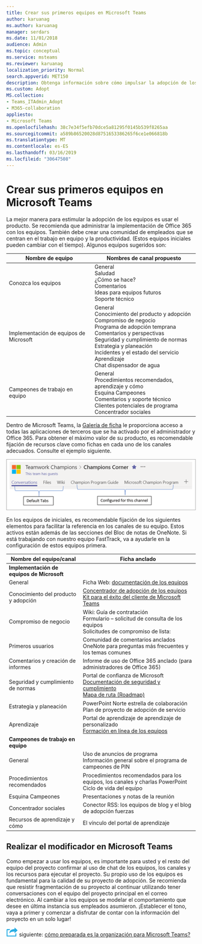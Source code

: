 ```yaml
---
title: Crear sus primeros equipos en Microsoft Teams
author: karuanag
ms.author: karuanag
manager: serdars
ms.date: 11/01/2018
audience: Admin
ms.topic: conceptual
ms.service: msteams
ms.reviewer: karuanag
localization_priority: Normal
search.appverid: MET150
description: Obtenga información sobre cómo impulsar la adopción de los equipos mediante el uso del producto.
ms.custom: Adopt
MS.collection:
- Teams_ITAdmin_Adopt
- M365-collaboration
appliesto:
- Microsoft Teams
ms.openlocfilehash: 38c7e34f5efb70dce5a81295f0145b539f8265aa
ms.sourcegitcommit: a589b86520028d8751653386265f6ce1e066818b
ms.translationtype: MT
ms.contentlocale: es-ES
ms.lasthandoff: 03/16/2019
ms.locfileid: "30647508"
---
```

# <a name="create-your-first-teams-in-microsoft-teams"></a>Crear sus primeros equipos en Microsoft Teams

La mejor manera para estimular la adopción de los equipos es usar el producto. Se recomienda que administrar la implementación de Office 365 con los equipos. También debe crear una comunidad de empleados que se centran en el trabajo en equipo y la productividad. (Estos equipos iniciales pueden cambiar con el tiempo). Algunos equipos sugeridos son:

| Nombre de equipo | Nombres de canal propuesto |
| --------- | ---------------------- |
| Conozca los equipos | General</br> Saludad</br> ¿Cómo se hace?</br>Comentarios </br> Ideas para equipos futuros </br> Soporte técnico |
| Implementación de equipos de Microsoft | General <br/> Conocimiento del producto y adopción <br/> Compromiso de negocio <br/> Programa de adopción temprana <br/> Comentarios y perspectivas <br/> Seguridad y cumplimiento de normas <br/> Estrategia y planeación <br/> Incidentes y el estado del servicio <br/> Aprendizaje <br/> Chat dispensador de agua |
| Campeones de trabajo en equipo | General <br/> Procedimientos recomendados, aprendizaje y cómo <br/> Esquina Campeones <br/> Comentarios y soporte técnico <br/> Clientes potenciales de programa <br/> Concentrador sociales |

Dentro de Microsoft Teams, la [Galería de ficha](https://docs.microsoft.com/en-us/microsoftteams/platform/concepts/tabs/tabs-overview) le proporciona acceso a todas las aplicaciones de terceros que se ha activado por el administrador y Office 365. Para obtener el máximo valor de su producto, es recomendable fijación de recursos clave como fichas en cada uno de los canales adecuados. Consulte el ejemplo siguiente.

![Predeterminada y las fichas personalizadas](media/teams-adoption-tab-example.png)

En los equipos de iniciales, es recomendable fijación de los siguientes elementos para facilitar la referencia en los canales de su equipo. Estos activos están además de las secciones del Bloc de notas de OneNote. Si está trabajando con nuestro equipo FastTrack, va a ayudarle en la configuración de estos equipos primera. 

|Nombre del equipo/canal | Ficha anclado |
|----------------- | ---------- |
| **Implementación de equipos de Microsoft** ||
| General | Ficha Web: [documentación de los equipos](https://aka.ms/SuccessWithTeams) |
| Conocimiento del producto y adopción | [Concentrador de adopción de los equipos](https://aka.ms/DriveTeamsAdoption)<br/>[Kit para el éxito del cliente de Microsoft Teams](https://download.microsoft.com/download/A/E/9/AE984CD4-CF4B-41E7-9ABD-6735E3F01897/MicrosoftTeamsCustomerSuccessKit.zip)|
| Compromiso de negocio | Wiki: Guía de contratación<br/>Formulario – solicitud de consulta de los equipos<br/>Solicitudes de compromiso de lista: |
|Primeros usuarios | Comunidad de comentarios anclados <br/> OneNote para preguntas más frecuentes y los temas comunes |
| Comentarios y creación de informes | Informe de uso de Office 365 anclado (para administradores de Office 365) |
| Seguridad y cumplimiento de normas | Portal de confianza de Microsoft <br/> [Documentación de seguridad y cumplimiento](https://docs.microsoft.com/en-us/office365/securitycompliance/index)<br/> [Mapa de ruta (Roadmap)](https://docs.microsoft.com/office365/securitycompliance/security-roadmap) |
| Estrategia y planeación | PowerPoint Norte estrella de colaboración <br/> Plan de proyecto de adopción de servicio |
| Aprendizaje | Portal de aprendizaje de aprendizaje de personalizado <br/> [Formación en línea de los equipos](https://aka.ms/TeamsTraining) |
| **Campeones de trabajo en equipo**|  |
| General | Uso de anuncios de programa <br/> Información general sobre el programa de campeones de PIN |
| Procedimientos recomendados | Procedimientos recomendados para los equipos, los canales y charlas PowerPoint <br/> Ciclo de vida del equipo |
| Esquina Campeones | Presentaciones y notas de la reunión |
| Concentrador sociales | Conector RSS: los equipos de blog y el blog de adopción fuerzas |
| Recursos de aprendizaje y cómo | El vínculo del portal de aprendizaje |

## <a name="making-the-switch-to-microsoft-teams"></a>Realizar el modificador en Microsoft Teams

Como empezar a usar los equipos, es importante para usted y el resto del equipo del proyecto confirmar al uso de chat de los equipos, los canales y los recursos para ejecutar el proyecto. Su propio uso de los equipos es fundamental para la calidad de su proyecto de adopción. Se recomienda que resistir fragmentación de su proyecto al continuar utilizando tener conversaciones con el equipo del proyecto principal en el correo electrónico. Al cambiar a los equipos se modelar el comportamiento que desee en última instancia sus empleados asumieron. ¡Establecer el tono, vaya a primer y comenzar a disfrutar de contar con la información del proyecto en un solo lugar!  

![Icono de pasos siguiente](media/teams-adoption-next-icon.png) siguiente: [cómo preparada es la organización para Microsoft Teams?](teams-adoption-assess-readiness.md)
